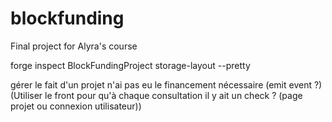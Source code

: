 # blockfunding

Final project for Alyra's course

forge inspect BlockFundingProject storage-layout --pretty

gérer le fait d'un projet n'ai pas eu le financement nécessaire (emit event ?) (Utiliser le front pour qu'à chaque consultation il y ait un check ? (page projet ou connexion utilisateur))
